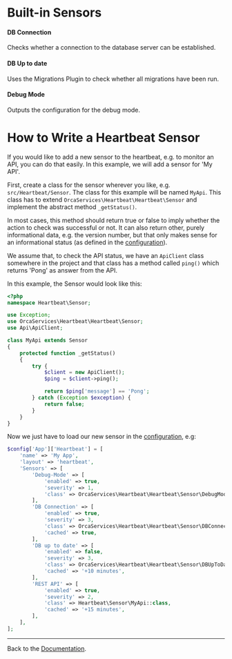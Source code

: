 Built-in Sensors
================

#### DB Connection
Checks whether a connection to the database server can be established.

#### DB Up to date
Uses the Migrations Plugin to check whether all migrations have been run.

#### Debug Mode
Outputs the configuration for the debug mode.


How to Write a Heartbeat Sensor
===============================

If you would like to add a new sensor to the heartbeat, e.g. to monitor an API,
you can do that easily. In this example, we will add a sensor for 'My API'.

First, create a class for the sensor wherever you like, e.g. ``src/Heartbeat/Sensor``.
The class for this example will be named ``MyApi``.
This class has to extend ``OrcaServices\Heartbeat\Heartbeat\Sensor``
and implement the abstract method ``_getStatus()``.

In most cases, this method should return true or false to imply whether the action to check was successful or not.
It can also return other, purely informational data, e.g. the version number,
but that only makes sense for an informational status (as defined in the [configuration](Configuration.md)).

We assume that, to check the API status, we have an ``ApiClient`` class somewhere in the project
and that class has a method called ``ping()`` which returns 'Pong' as answer from the API.

In this example, the Sensor would look like this:
```` php
<?php
namespace Heartbeat\Sensor;

use Exception;
use OrcaServices\Heartbeat\Heartbeat\Sensor;
use Api\ApiClient;

class MyApi extends Sensor
{
    protected function _getStatus()
    {
        try {
            $client = new ApiClient();
            $ping = $client->ping();

            return $ping['message'] == 'Pong';
        } catch (Exception $exception) {
            return false;
        }
    }
}
````

Now we just have to load our new sensor in the [configuration](Configuration.md), e.g:
```php
$config['App']['Heartbeat'] = [
    'name' => 'My App',
    'layout' => 'heartbeat',
    'Sensors' => [
        'Debug-Mode' => [
            'enabled' => true,
            'severity' => 1,
            'class' => OrcaServices\Heartbeat\Heartbeat\Sensor\DebugMode::class,
        ],
        'DB Connection' => [
            'enabled' => true,
            'severity' => 3,
            'class' => OrcaServices\Heartbeat\Heartbeat\Sensor\DBConnection::class,
            'cached' => true,
        ],
        'DB up to date' => [
            'enabled' => false,
            'severity' => 3,
            'class' => OrcaServices\Heartbeat\Heartbeat\Sensor\DBUpToDate::class,
            'cached' => '+10 minutes',
        ],
        'REST API' => [
            'enabled' => true,
            'severity' => 2,
            'class' => Heartbeat\Sensor\MyApi::class,
            'cached' => '+15 minutes',
        ],
    ],
];
```

---

Back to the [Documentation](Home.md).
